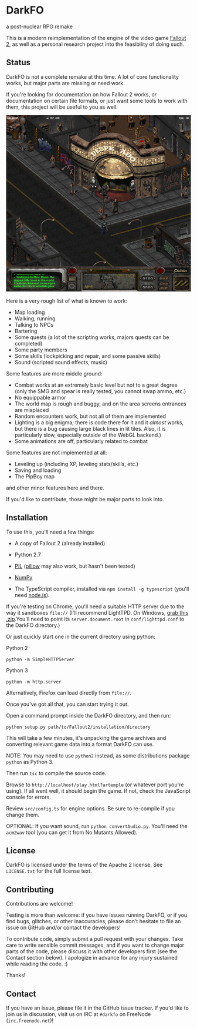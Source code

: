 # DarkFO

a post-nuclear RPG remake

This is a modern reimplementation of the engine of the video game [Fallout 2](http://en.wikipedia.org/wiki/Fallout_2), as well as a personal research project into the feasibility of doing such.

## Status

DarkFO is not a complete remake at this time.
A lot of core functionality works, but major parts are missing or need work.

If you're looking for documentation on how Fallout 2 works, or documentation on certain file formats, or
just want some tools to work with them, this project will be useful to you as well.

<img src="screenshot.png" width="640" height="480">

Here is a very rough list of what is known to work:

- Map loading
- Walking, running
- Talking to NPCs
- Bartering
- Some quests (a lot of the scripting works, majors quests can be completed)
- Some party members
- Some skills (lockpicking and repair, and some passive skills)
- Sound (scripted sound effects, music)

Some features are more middle ground:

- Combat works at an extremely basic level but not to a great degree (only the SMG and spear is really tested, you cannot swap ammo, etc.)
- No equippable armor
- The world map is rough and buggy, and on the area screens entrances are misplaced
- Random encounters work, but not all of them are implemented
- Lighting is a big enigma; there is code there for it and it *almost* works, but there is a bug causing large black lines in lit tiles. Also, it is particularly slow, especially outside of the WebGL backend.)
- Some animations are off, particularly related to combat

Some features are not implemented at all:

- Leveling up (including XP, leveling stats/skills, etc.)
- Saving and loading
- The PipBoy map

and other minor features here and there.

If you'd like to contribute, those might be major parts to look into.

## Installation

To use this, you'll need a few things:

- A copy of Fallout 2 (already installed)

- Python 2.7

- [PIL](http://www.pythonware.com/products/pil/) ([pillow](https://python-pillow.github.io/) may also work, but hasn't been tested)

- [NumPy](http://www.numpy.org/)

- The TypeScript compiler, installed via `npm install -g typescript` (you'll need [node.js](https://nodejs.org/en/)).

If you're testing on Chrome, you'll need a suitable HTTP server due to the way it sandboxes `file://` (I'll recommend LightTPD. On Windows, [grab this .zip](http://en.wlmp-project.net/downloads.php?cat=lighty).You'll need to point its `server.document.root` in `conf/lighttpd.conf` to the DarkFO directory.)

Or just quickly start one in the current directory using python:

Python 2

    python -m SimpleHTTPServer

Python 3

    python -m http.server

Alternatively, Firefox can load directly from `file://`.

Once you've got all that, you can start trying it out.

Open a command prompt inside the DarkFO directory, and then run:

    python setup.py path/to/Fallout2/installation/directory

This will take a few minutes, it's unpacking the game archives and converting relevant game data into a format DarkFO can use.

NOTE: You may need to use `python2` instead, as some distributions package `python` as Python 3.

Then run `tsc` to compile the source code.

Browse to `http://localhost/play.html?artemple` (or whatever port you're using). If all went well, it should begin the game. If not, check the JavaScript console for errors.

Review `src/config.ts` for engine options. Be sure to re-compile if you change them.

OPTIONAL: If you want sound, run `python convertAudio.py`. You'll need the `acm2wav` tool (you can get it from No Mutants Allowed).

## License

DarkFO is licensed under the terms of the Apache 2 license. See `LICENSE.txt` for the full license text.

## Contributing

Contributions are welcome!

Testing is more than welcome: if you have issues running DarkFO, or if you find bugs, glitches, or other inaccuracies, please don't hesitate to file an issue on GitHub and/or contact the developers!

To contribute code, simply submit a pull request with your changes. Take care to write sensible commit messages, and if you want to change major parts of the code, please discuss it with other developers first (see the Contact section below).
I apologize in advance for any injury sustained while reading the code. :)
 

Thanks!

## Contact

If you have an issue, please file it in the GitHub issue tracker.
If you'd like to join us in discussion, visit us on IRC at `#darkfo` on FreeNode (`irc.freenode.net`)!
